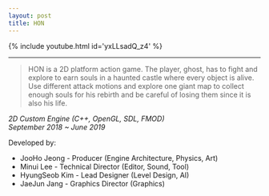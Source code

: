```yaml
---
layout: post
title: HON
---
```

{% include youtube.html id='yxLLsadQ_z4' %}
<!--more-->
-----

>HON is a 2D platform action game. The player, ghost, has to fight and explore to earn souls in a haunted castle where every object is alive. Use different attack motions and explore one giant map to collect enough souls for his rebirth and be careful of losing them since it is also his life. 

<em>
2D Custom Engine (C++, OpenGL, SDL, FMOD)<br/>
September 2018 ~ June 2019
</em>

Developed by:
* JooHo Jeong - Producer (Engine Architecture, Physics, Art)
* Minui Lee - Technical Director (Editor, Sound, Tool)
* HyungSeob Kim - Lead Designer (Level Design, AI)
* JaeJun Jang - Graphics Director (Graphics)
